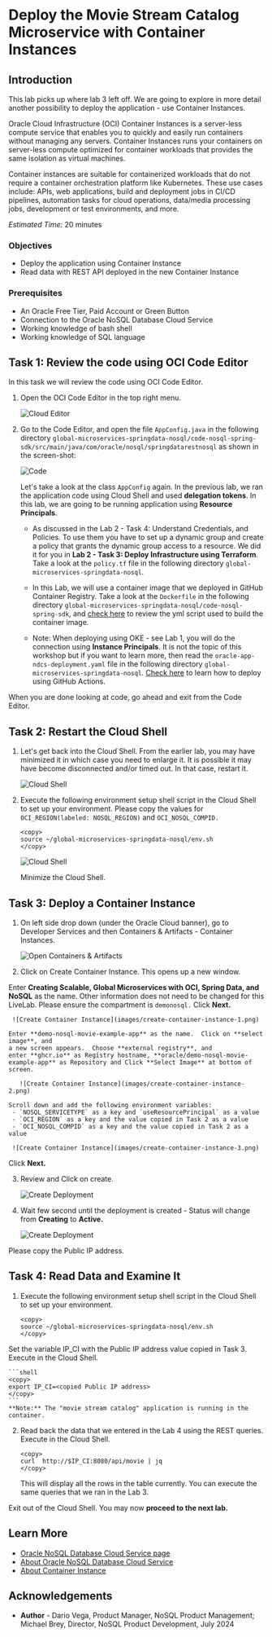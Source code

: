 # Deploy the Movie Stream Catalog Microservice with Container Instances

## Introduction

This lab picks up where lab 3 left off. We are going to explore in more detail
another possibility to deploy the application - use Container Instances.

Oracle Cloud Infrastructure (OCI) Container Instances is a server-less compute service
that enables you to quickly and easily run containers without managing any servers.
Container Instances runs your containers on server-less compute optimized for container
workloads that provides the same isolation as virtual machines.

Container instances are suitable for containerized workloads that do not require a
container orchestration platform like Kubernetes. These use cases include: APIs,
web applications, build and deployment jobs in CI/CD pipelines, automation tasks for cloud operations, data/media processing jobs, development or test environments, and more.

_Estimated Time:_ 20 minutes

### Objectives

* Deploy the application using Container Instance
* Read data with REST API deployed in the new Container Instance

### Prerequisites

* An Oracle Free Tier, Paid Account or Green Button
* Connection to the Oracle NoSQL Database Cloud Service
* Working knowledge of bash shell
* Working knowledge of SQL language


## Task 1: Review the code using OCI Code Editor

In this task we will review the code using OCI Code Editor.

1. Open the OCI Code Editor in the top right menu.

    ![Cloud Editor](./images/cloud-code-editor.png)


2. Go to the Code Editor, and open the file `AppConfig.java` in the following directory
`global-microservices-springdata-nosql/code-nosql-spring-sdk/src/main/java/com/oracle/nosql/springdatarestnosql` as shown in the screen-shot:

    ![Code](./images/appl-code-connection.png)

   Let's take a look at the class `AppConfig` again.  In the
   previous lab, we ran the application code using Cloud Shell and used
   **delegation tokens**.  In this lab, we are going to be running
   application using **Resource Principals**.

    * As discussed in the Lab 2 - Task 4: Understand Credentials, and Policies.
To use them you have to set up a dynamic group and create a policy that grants
the dynamic group access to a resource.
We did it for you in **Lab 2 - Task 3: Deploy Infrastructure using Terraform**.
Take a look at the `policy.tf` file in the following directory `global-microservices-springdata-nosql`.
    * In this Lab, we will use a container image that we deployed in GitHub Container Registry.
Take a look at the `Dockerfile` in the following directory `global-microservices-springdata-nosql/code-nosql-spring-sdk`, and [check here](https://github.com/oracle/nosql-examples/blob/master/.github/workflows/build-and-push-demo-movie-image.yml) to review the yml script used to build the container image.

    * Note: When deploying using OKE - see Lab 1, you will do the connection using **Instance Principals**. It is not the topic of this workshop but if you
want to learn more, then read the `oracle-app-ndcs-deployment.yaml` file in the following directory `global-microservices-springdata-nosql`. [Check here](https://github.com/oracle/nosql-examples/blob/master/.github/workflows/deploy-oke-oci-cli-demo-movie.yml) to learn how to deploy using GitHub Actions.

When you are done looking at code, go ahead and exit from the Code Editor.

## Task 2: Restart the Cloud Shell

1. Let's get back into the Cloud Shell. From the earlier lab, you may have
minimized it in which case you need to enlarge it. It is possible it may have
become disconnected and/or timed out. In that case, restart it.

    ![Cloud Shell](https://oracle-livelabs.github.io/common/images/console/cloud-shell.png)

2. Execute the following environment setup shell script in the Cloud Shell to
set up your environment. Please copy the values for `OCI_REGION(labeled: NOSQL_REGION)` and `OCI_NOSQL_COMPID.`

    ```shell
    <copy>
    source ~/global-microservices-springdata-nosql/env.sh
    </copy>
    ```
    ![Cloud Shell](./images/cloud-shell-result.png)

    Minimize the Cloud Shell.

## Task 3: Deploy a Container Instance


 1. On left side drop down (under the Oracle Cloud banner), go to Developer Services and then Containers & Artifacts - Container Instances.

     ![Open Containers & Artifacts](images/menu-container-instance.png)

 2. Click on Create Container Instance. This opens up a new window.

   Enter **Creating Scalable, Global Microservices with OCI, Spring Data, and NoSQL** as the name.
   Other information does not need to be changed for this LiveLab. Please ensure the compartment is `demonosql.` Click **Next.**

     ![Create Container Instance](images/create-container-instance-1.png)

    Enter **demo-nosql-movie-example-app** as the name.  Click on **select image**, and
    a new screen appears.  Choose **external registry**, and
    enter **ghcr.io** as Registry hostname, **oracle/demo-nosql-movie-example-app** as Repository and Click **Select Image** at bottom of screen.

       ![Create Container Instance](images/create-container-instance-2.png)

    Scroll down and add the following environment variables:
     - `NOSQL_SERVICETYPE` as a key and `useResourcePrincipal` as a value
     - `OCI_REGION` as a key and the value copied in Task 2 as a value
     - `OCI_NOSQL_COMPID` as a key and the value copied in Task 2 as a value

     ![Create Container Instance](images/create-container-instance-3.png)

   Click **Next.**

 3. Review and Click on create.

     ![Create Deployment](images/create-container-instance-4.png)

 4. Wait few second until the deployment is created - Status will change from **Creating** to **Active.**

     ![Create Deployment](images/create-container-instance-5.png)

   Please copy the Public IP address.


## Task 4: Read Data and Examine It

1. Execute the following environment setup shell script in the Cloud Shell to set up your environment.

    ```shell
    <copy>
    source ~/global-microservices-springdata-nosql/env.sh
    </copy>
    ```
Set the variable IP_CI with the Public IP address value copied in Task 3. Execute in the Cloud Shell.

    ```shell
    <copy>
    export IP_CI=<copied Public IP address>
    </copy>
    ```
    **Note:** The "movie stream catalog" application is running in the container.

2. Read back the data that we entered in the Lab 4 using the REST queries.
Execute in the Cloud Shell.

    ```shell
    <copy>
    curl  http://$IP_CI:8080/api/movie | jq
    </copy>
    ```

    This will display all the rows in the table currently. You can execute the same queries that we ran in the Lab 3.

Exit out of the Cloud Shell. You may now **proceed to the next lab.**

## Learn More


* [Oracle NoSQL Database Cloud Service page](https://www.oracle.com/database/nosql-cloud.html)
* [About Oracle NoSQL Database Cloud Service](https://docs.oracle.com/en/cloud/paas/nosql-cloud/index.html)
* [About Container Instance](https://docs.oracle.com/en-us/iaas/Content/container-instances/home.htm)


## Acknowledgements
* **Author** - Dario Vega, Product Manager, NoSQL Product Management; Michael Brey, Director, NoSQL Product Development, July 2024
